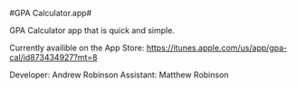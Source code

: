 #GPA Calculator.app#

GPA Calculator app that is quick and simple.

Currently availible on the App Store: https://itunes.apple.com/us/app/gpa-cal/id873434927?mt=8

Developer: Andrew Robinson
Assistant: Matthew Robinson
